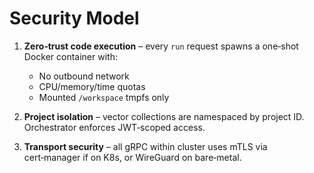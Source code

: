 # Security Model

1. **Zero‑trust code execution** – every `run` request spawns
   a one‑shot Docker container with:

   - No outbound network
   - CPU/memory/time quotas
   - Mounted `/workspace` tmpfs only

2. **Project isolation** – vector collections are namespaced
   by project ID. Orchestrator enforces JWT‑scoped access.

3. **Transport security** – all gRPC within cluster uses mTLS
   via cert‑manager if on K8s, or WireGuard on bare‑metal.
